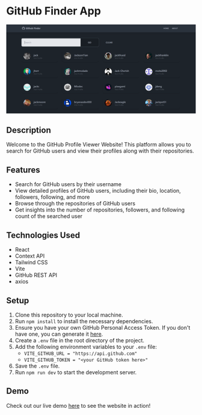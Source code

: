 # GitHub Finder App

![Home Page](./public/project-home.png)

## Description

Welcome to the GitHub Profile Viewer Website! This platform allows you to search for GitHub users and view their profiles along with their repositories.

## Features

-   Search for GitHub users by their username
-   View detailed profiles of GitHub users, including their bio, location, followers, following, and more
-   Browse through the repositories of GitHub users
-   Get insights into the number of repositories, followers, and following count of the searched user

## Technologies Used

-   React
-   Context API
-   Tailwind CSS
-   Vite
-   GitHub REST API
-   axios

## Setup

1. Clone this repository to your local machine.
2. Run `npm install` to install the necessary dependencies.
3. Ensure you have your own GitHub Personal Access Token. If you don't have one, you can generate it [here](https://github.com/settings/tokens).
4. Create a `.env` file in the root directory of the project.
5. Add the following environment variables to your `.env` file:
    - `VITE_GITHUB_URL = "https://api.github.com"`
    - `VITE_GITHUB_TOKEN = "<your GitHub token here>"`
6. Save the `.env` file.
7. Run `npm run dev` to start the development server.

## Demo

Check out our live demo [here](https://appgithubffinder.vercel.app/) to see the website in action!
